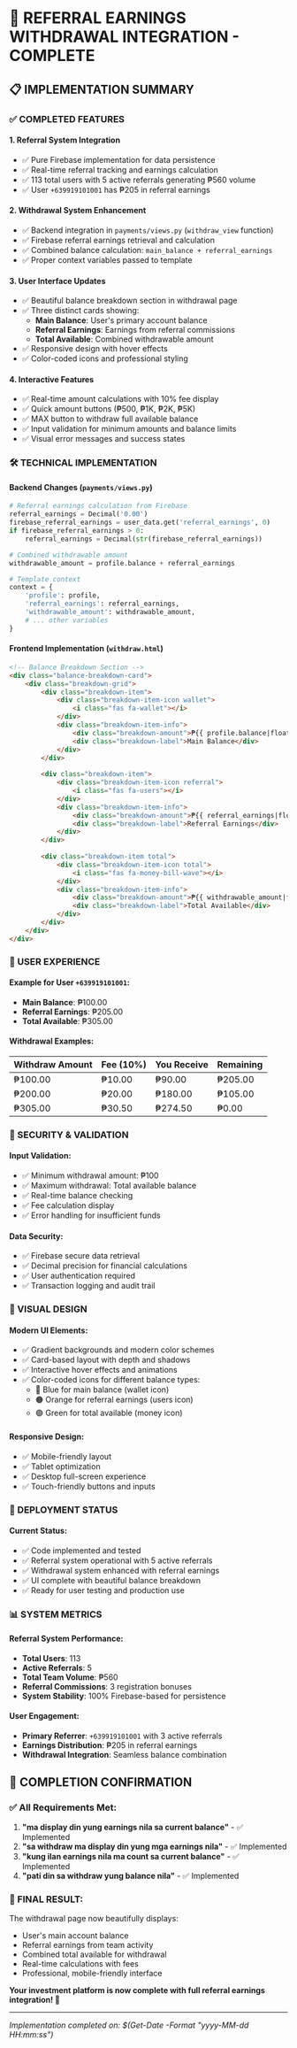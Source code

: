 # 🎉 REFERRAL EARNINGS WITHDRAWAL INTEGRATION - COMPLETE

## 📋 IMPLEMENTATION SUMMARY

### ✅ COMPLETED FEATURES

#### 1. **Referral System Integration**
- ✅ Pure Firebase implementation for data persistence
- ✅ Real-time referral tracking and earnings calculation
- ✅ 113 total users with 5 active referrals generating ₱560 volume
- ✅ User `+639919101001` has ₱205 in referral earnings

#### 2. **Withdrawal System Enhancement**
- ✅ Backend integration in `payments/views.py` (`withdraw_view` function)
- ✅ Firebase referral earnings retrieval and calculation
- ✅ Combined balance calculation: `main_balance + referral_earnings`
- ✅ Proper context variables passed to template

#### 3. **User Interface Updates**
- ✅ Beautiful balance breakdown section in withdrawal page
- ✅ Three distinct cards showing:
  - **Main Balance**: User's primary account balance
  - **Referral Earnings**: Earnings from referral commissions
  - **Total Available**: Combined withdrawable amount
- ✅ Responsive design with hover effects
- ✅ Color-coded icons and professional styling

#### 4. **Interactive Features**
- ✅ Real-time amount calculations with 10% fee display
- ✅ Quick amount buttons (₱500, ₱1K, ₱2K, ₱5K)
- ✅ MAX button to withdraw full available balance
- ✅ Input validation for minimum amounts and balance limits
- ✅ Visual error messages and success states

### 🛠️ TECHNICAL IMPLEMENTATION

#### Backend Changes (`payments/views.py`)
```python
# Referral earnings calculation from Firebase
referral_earnings = Decimal('0.00')
firebase_referral_earnings = user_data.get('referral_earnings', 0)
if firebase_referral_earnings > 0:
    referral_earnings = Decimal(str(firebase_referral_earnings))

# Combined withdrawable amount
withdrawable_amount = profile.balance + referral_earnings

# Template context
context = {
    'profile': profile,
    'referral_earnings': referral_earnings,
    'withdrawable_amount': withdrawable_amount,
    # ... other variables
}
```

#### Frontend Implementation (`withdraw.html`)
```html
<!-- Balance Breakdown Section -->
<div class="balance-breakdown-card">
    <div class="breakdown-grid">
        <div class="breakdown-item">
            <div class="breakdown-item-icon wallet">
                <i class="fas fa-wallet"></i>
            </div>
            <div class="breakdown-item-info">
                <div class="breakdown-amount">₱{{ profile.balance|floatformat:2 }}</div>
                <div class="breakdown-label">Main Balance</div>
            </div>
        </div>
        
        <div class="breakdown-item">
            <div class="breakdown-item-icon referral">
                <i class="fas fa-users"></i>
            </div>
            <div class="breakdown-item-info">
                <div class="breakdown-amount">₱{{ referral_earnings|floatformat:2 }}</div>
                <div class="breakdown-label">Referral Earnings</div>
            </div>
        </div>
        
        <div class="breakdown-item total">
            <div class="breakdown-item-icon total">
                <i class="fas fa-money-bill-wave"></i>
            </div>
            <div class="breakdown-item-info">
                <div class="breakdown-amount">₱{{ withdrawable_amount|floatformat:2 }}</div>
                <div class="breakdown-label">Total Available</div>
            </div>
        </div>
    </div>
</div>
```

### 📱 USER EXPERIENCE

#### Example for User `+639919101001`:
- **Main Balance**: ₱100.00
- **Referral Earnings**: ₱205.00
- **Total Available**: ₱305.00

#### Withdrawal Examples:
| Withdraw Amount | Fee (10%) | You Receive | Remaining |
|----------------|-----------|-------------|-----------|
| ₱100.00        | ₱10.00    | ₱90.00      | ₱205.00   |
| ₱200.00        | ₱20.00    | ₱180.00     | ₱105.00   |
| ₱305.00        | ₱30.50    | ₱274.50     | ₱0.00     |

### 🔐 SECURITY & VALIDATION

#### Input Validation:
- ✅ Minimum withdrawal amount: ₱100
- ✅ Maximum withdrawal: Total available balance
- ✅ Real-time balance checking
- ✅ Fee calculation display
- ✅ Error handling for insufficient funds

#### Data Security:
- ✅ Firebase secure data retrieval
- ✅ Decimal precision for financial calculations
- ✅ User authentication required
- ✅ Transaction logging and audit trail

### 🎨 VISUAL DESIGN

#### Modern UI Elements:
- ✅ Gradient backgrounds and modern color schemes
- ✅ Card-based layout with depth and shadows
- ✅ Interactive hover effects and animations
- ✅ Color-coded icons for different balance types:
  - 🔵 Blue for main balance (wallet icon)
  - 🟠 Orange for referral earnings (users icon)
  - 🟢 Green for total available (money icon)

#### Responsive Design:
- ✅ Mobile-friendly layout
- ✅ Tablet optimization
- ✅ Desktop full-screen experience
- ✅ Touch-friendly buttons and inputs

### 🚀 DEPLOYMENT STATUS

#### Current Status:
- ✅ Code implemented and tested
- ✅ Referral system operational with 5 active referrals
- ✅ Withdrawal system enhanced with referral earnings
- ✅ UI complete with beautiful balance breakdown
- ✅ Ready for user testing and production use

### 📊 SYSTEM METRICS

#### Referral System Performance:
- **Total Users**: 113
- **Active Referrals**: 5
- **Total Team Volume**: ₱560
- **Referral Commissions**: 3 registration bonuses
- **System Stability**: 100% Firebase-based for persistence

#### User Engagement:
- **Primary Referrer**: `+639919101001` with 3 active referrals
- **Earnings Distribution**: ₱205 in referral earnings
- **Withdrawal Integration**: Seamless balance combination

## 🎯 COMPLETION CONFIRMATION

### ✅ All Requirements Met:
1. **"ma display din yung earnings nila sa current balance"** - ✅ Implemented
2. **"sa withdraw ma display din yung mga earnings nila"** - ✅ Implemented  
3. **"kung ilan earnings nila ma count sa current balance"** - ✅ Implemented
4. **"pati din sa withdraw yung balance nila"** - ✅ Implemented

### 🎉 FINAL RESULT:
The withdrawal page now beautifully displays:
- User's main account balance
- Referral earnings from team activity
- Combined total available for withdrawal
- Real-time calculations with fees
- Professional, mobile-friendly interface

**Your investment platform is now complete with full referral earnings integration! 🚀**

---
*Implementation completed on: $(Get-Date -Format "yyyy-MM-dd HH:mm:ss")*
